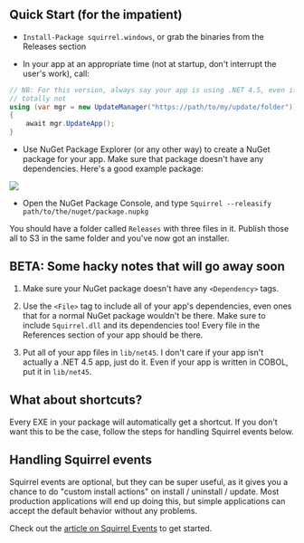 ## Quick Start (for the impatient)

* `Install-Package squirrel.windows`, or grab the binaries from the Releases section

* In your app at an appropriate time (not at startup, don't interrupt the user's work), call:

```cs
// NB: For this version, always say your app is using .NET 4.5, even if it's
// totally not
using (var mgr = new UpdateManager("https://path/to/my/update/folder")) 
{
    await mgr.UpdateApp();
}
```

* Use NuGet Package Explorer (or any other way) to create a NuGet package for your app. Make sure that package doesn't have any dependencies. Here's a good example package:

![](http://cl.ly/image/261D2x2X1e3G/content#png) 

* Open the NuGet Package Console, and type `Squirrel --releasify path/to/the/nuget/package.nupkg`

You should have a folder called `Releases` with three files in it. Publish those all to S3 in the same folder and you've now got an installer.


## BETA: Some hacky notes that will go away soon

1. Make sure your NuGet package doesn't have any `<Dependency>` tags.

1. Use the `<File>` tag to include all of your app's dependencies, even ones that for a normal NuGet package wouldn't be there. Make sure to include `Squirrel.dll` and its dependencies too! Every file in the References section of your app should be there.

1. Put all of your app files in `lib/net45`. I don't care if your app isn't actually a .NET 4.5 app, just do it. Even if your app is written in COBOL, put it in `lib/net45`.

## What about shortcuts?

Every EXE in your package will automatically get a shortcut. If you don't want this to be the case, follow the steps for handling Squirrel events below.

## Handling Squirrel events

Squirrel events are optional, but they can be super useful, as it gives you a chance to do "custom install actions" on install / uninstall / update. Most production applications will end up doing this, but simple applications can accept the default behavior without any problems.

Check out the [article on Squirrel Events](./squirrel-events.md) to get started.
